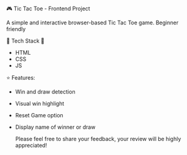 🎮 Tic Tac Toe - Frontend Project

A simple and interactive browser-based Tic Tac Toe game.
Beginner friendly

🚀 Tech Stack 🚀
- HTML
- CSS
- JS

⭐ Features:
- Win and draw detection
- Visual win highlight
- Reset Game option
- Display name of winner or draw

  Please feel free to share your feedback, your review will be highly appreciated!
